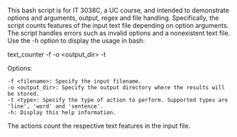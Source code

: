 This bash script is for IT 3038C, a UC course, and intended to demonstrate options and arguments, output, regex and file handling. Specifically, the script counts features of the input text file depending on option arguments. The script handles errors such as invalid options and a nonexistent text file. Use the -h option to display the usage in bash:

text_counter -f <filename> -o <output_dir> -t <type>

  Options:
  
    -f <filename>: Specify the input filename.
    -o <output_dir>: Specify the output directory where the results will be stored.
    -t <type>: Specify the type of action to perform. Supported types are 'line', 'word' and 'sentence'.
    -h: Display this help information.

The actions count the respective text features in the input file. 
